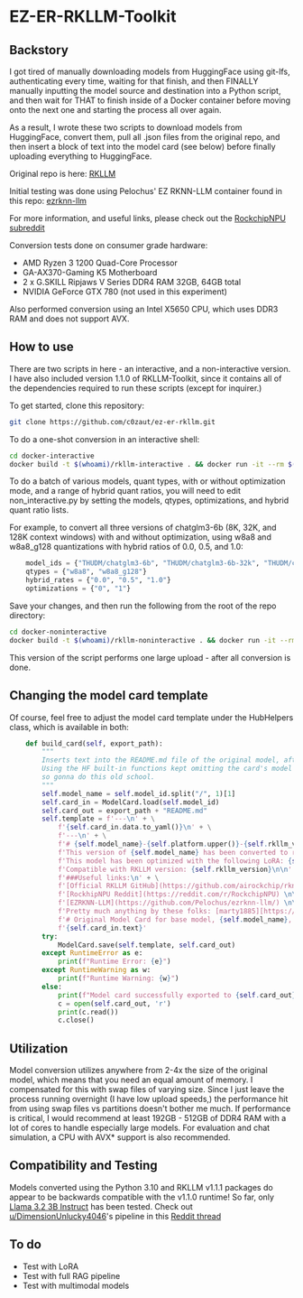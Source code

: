 # EZ-ER-RKLLM-Toolkit

## Backstory

I got tired of manually downloading models from HuggingFace using git-lfs, authenticating every time, waiting for that finish, and then FINALLY manually inputting the model source and destination into a Python script, and then wait for THAT to finish inside of a Docker container before moving onto the next one and starting the process all over again.

As a result, I wrote these two scripts to download models from HuggingFace, convert them, pull all .json files from the original repo, and then insert a block of text into the model card (see below) before finally uploading everything to HuggingFace.

Original repo is here: [RKLLM](https://github.com/airockchip/rknn-llm)

Initial testing was done using Pelochus' EZ RKNN-LLM container found in this repo: [ezrknn-llm](https://github.com/Pelochus/ezrknn-llm/)

For more information, and useful links, please check out the [RockchipNPU subreddit](https://reddit.com/r/RockchipNPU)

Conversion tests done on consumer grade hardware:

- AMD Ryzen 3 1200 Quad-Core Processor
- GA-AX370-Gaming K5 Motherboard
- 2 x G.SKILL Ripjaws V Series DDR4 RAM 32GB, 64GB total
- NVIDIA GeForce GTX 780 (not used in this experiment)

Also performed conversion using an Intel X5650 CPU, which uses DDR3 RAM and does not support AVX.

## How to use

There are two scripts in here - an interactive, and a non-interactive version. I have also included version 1.1.0 of RKLLM-Toolkit, since it contains all of the dependencies required to run these scripts (except for inquirer.)

To get started, clone this repository:

```bash
git clone https://github.com/c0zaut/ez-er-rkllm.git
```

To do a one-shot conversion in an interactive shell:

```bash
cd docker-interactive
docker build -t $(whoami)/rkllm-interactive . && docker run -it --rm $(whoami)/rkllm-interactive
```

To do a batch of various models, quant types, with or without optimization mode, and a range of hybrid quant ratios, you will need to edit non_interactive.py by setting the models, qtypes, optimizations, and hybrid quant ratio lists. 

For example, to convert all three versions of chatglm3-6b (8K, 32K, and 128K context windows) with and without optimization, using w8a8 and w8a8_g128 quantizations with hybrid ratios of 0.0, 0.5, and 1.0:

```python
    model_ids = {"THUDM/chatglm3-6b", "THUDM/chatglm3-6b-32k", "THUDM/chatglm3-6b-128k"}
    qtypes = {"w8a8", "w8a8_g128"}
    hybrid_rates = {"0.0", "0.5", "1.0"}
    optimizations = {"0", "1"}
```

Save your changes, and then run the following from the root of the repo directory:

```bash
cd docker-noninteractive
docker build -t $(whoami)/rkllm-noninteractive . && docker run -it --rm $(whoami)/rkllm-noninteractive
```

This version of the script performs one large upload - after all conversion is done.

## Changing the model card template

Of course, feel free to adjust the model card template under the HubHelpers class, which is available in both:

```python
    def build_card(self, export_path):
        """
        Inserts text into the README.md file of the original model, after the model data. 
        Using the HF built-in functions kept omitting the card's model data,
        so gonna do this old school.
        """
        self.model_name = self.model_id.split("/", 1)[1]
        self.card_in = ModelCard.load(self.model_id)
        self.card_out = export_path + "README.md"
        self.template = f'---\n' + \
            f'{self.card_in.data.to_yaml()}\n' + \
            f'---\n' + \
            f'# {self.model_name}-{self.platform.upper()}-{self.rkllm_version}\n\n' + \
            f'This version of {self.model_name} has been converted to run on the {self.platform.upper()} NPU using {self.qtype} quantization.\n\n' + \
            f'This model has been optimized with the following LoRA: {self.lora_id}\n\n' + \
            f'Compatible with RKLLM version: {self.rkllm_version}\n\n' + \
            f'###Useful links:\n' + \
            f'[Official RKLLM GitHub](https://github.com/airockchip/rknn-llm) \n\n' + \
            f'[RockhipNPU Reddit](https://reddit.com/r/RockchipNPU) \n\n' + \
            f'[EZRKNN-LLM](https://github.com/Pelochus/ezrknn-llm/) \n\n' + \
            f'Pretty much anything by these folks: [marty1885][https://github.com/marty1885] and [happyme531](https://huggingface.co/happyme531) \n\n' + \
            f'# Original Model Card for base model, {self.model_name}, below:\n\n' + \
            f'{self.card_in.text}'
        try:
            ModelCard.save(self.template, self.card_out)
        except RuntimeError as e:
            print(f"Runtime Error: {e}")
        except RuntimeWarning as w:
            print(f"Runtime Warning: {w}")
        else:
            print(f"Model card successfully exported to {self.card_out}!")
            c = open(self.card_out, 'r')
            print(c.read())
            c.close()
```

## Utilization

Model conversion utilizes anywhere from 2-4x the size of the original model, which means that you need an equal amount of memory. I compensated for this with swap files of varying size. Since I just leave the process running overnight (I have low upload speeds,) the performance hit from using swap files vs partitions doesn't bother me much. If performance is critical, I would recommend at least 192GB - 512GB of DDR4 RAM with a lot of cores to handle especially large models. For evaluation and chat simulation, a CPU with AVX* support is also recommended.

## Compatibility and Testing

Models converted using the Python 3.10 and RKLLM v1.1.1 packages do appear to be backwards compatible with the v1.1.0 runtime! So far, only [Llama 3.2 3B Instruct](https://huggingface.co/c01zaut/Llama-3.2-3B-Instruct-rk3588-1.1.1/blob/main/Llama-3.2-3B-Instruct-rk3588-w8a8_g128-opt-0-hybrid-ratio-1.0.rkllm) has been tested. Check out [u/DimensionUnlucky4046](https://www.reddit.com/user/DimensionUnlucky4046/)'s pipeline in this [Reddit thread](https://www.reddit.com/r/RockchipNPU/comments/1gi2web/llama3_for_rk3588_available/) 

## To do

- Test with LoRA
- Test with full RAG pipeline
- Test with multimodal models